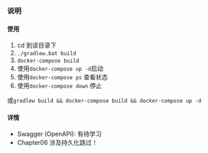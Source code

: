 ### 说明
#### 使用
1.  cd 到该目录下
2. `./gradlew.bat build`
2. `docker-compose build`
2. 使用`docker-compose up -d`启动
3. 使用`docker-compose ps` 查看状态
4. 使用`docker-compose down` 停止

或`gradlew build && docker-compose build && docker-compose up -d`

#### 详情
- Swagger (OpenAPI): 有待学习
- Chapter06 涉及持久化跳过！

